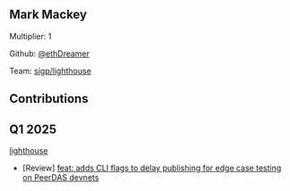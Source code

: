 ## Mark Mackey
Multiplier: 1

Github: [@ethDreamer](https://github.com/ethDreamer)

Team: [sigp/lighthouse](https://github.com/sigp/lighthouse/pulls?q=author%3AethDreamer)

## Contributions
## Q1 2025

[lighthouse](https://github.com/sigp/lighthouse)
* [Review] [feat: adds CLI flags to delay publishing for edge case testing on PeerDAS devnets](https://github.com/sigp/lighthouse/pull/6947#pullrequestreview-2610082190)
